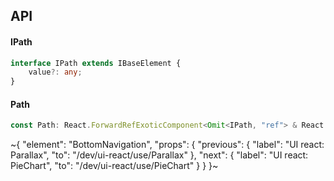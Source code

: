 

## API

#### IPath

```ts
interface IPath extends IBaseElement {
    value?: any;
}
```

#### Path

```ts
const Path: React.ForwardRefExoticComponent<Omit<IPath, "ref"> & React.RefAttributes<unknown>>;
```


~{
  "element": "BottomNavigation",
  "props": {
    "previous": {
      "label": "UI react: Parallax",
      "to": "/dev/ui-react/use/Parallax"
    },
    "next": {
      "label": "UI react: PieChart",
      "to": "/dev/ui-react/use/PieChart"
    }
  }
}~
